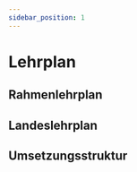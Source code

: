 ```yaml
---
sidebar_position: 1
---
```


# Lehrplan

## Rahmenlehrplan


## Landeslehrplan


## Umsetzungsstruktur

